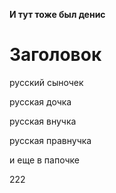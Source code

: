 **И тут тоже был денис**
# Заголовок

русский сыночек

русская дочка

русская внучка

русская правнучка

и еще в папочке

222